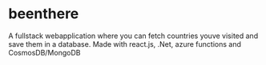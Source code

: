 # beenthere
A fullstack webapplication where you can fetch countries youve visited and save them  in a database. Made with react.js, .Net, azure functions and CosmosDB/MongoDB

